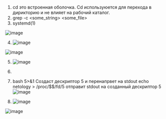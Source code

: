 
1. cd это встроенная оболочка. Cd используюется для перехода в дирикторию и не влияет на рабочий каталог.
2. grep -c <some_string> <some_file> 
3. systemd(1) 

  ![image](https://user-images.githubusercontent.com/95320903/150128448-0e594ed5-eae0-41ea-af4e-2ea152f947a6.png)
  
4. ![image](https://user-images.githubusercontent.com/95320903/150140402-99fdaf2c-015a-4b8e-aea3-2ca3efcb12ed.png)

 ![image](https://user-images.githubusercontent.com/95320903/150140370-4b794906-db4d-4627-9ad0-e4211b462ae9.png)

5. ![image](https://user-images.githubusercontent.com/95320903/150143132-2d33662d-56f4-46a1-9196-e7fd3ea27bd8.png)
6.

7. bash 5>&1 Создаст дескриптор 5 и перенапрвет на stdout
echo netology > /proc/$$/fd/5 отправит stdout на созданный дескриптор 5
 ![image](https://user-images.githubusercontent.com/95320903/150292903-0183ac34-e04b-413b-8f0f-326feea550c7.png)

8.  ![image](https://user-images.githubusercontent.com/95320903/150311152-7022370d-bbf3-444e-b52c-94ecad3f8404.png)

![image](https://user-images.githubusercontent.com/95320903/150311104-2e9c0b09-cfa1-4751-8a21-f6b4d520beef.png)
